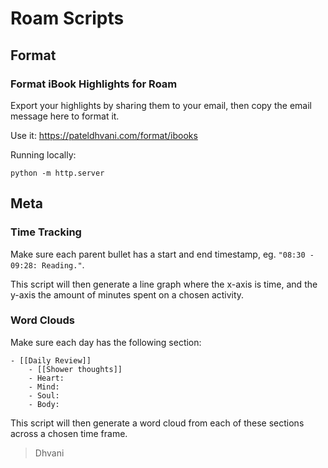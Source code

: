 # Roam Scripts

## Format

### Format iBook Highlights for Roam

Export your highlights by sharing them to your email, then copy the email message here to format it.

Use it: https://pateldhvani.com/format/ibooks

Running locally:

`python -m http.server`

## Meta

### Time Tracking

Make sure each parent bullet has a start and end timestamp, eg. `"08:30 - 09:28: Reading."`.

This script will then generate a line graph where the x-axis is time, and the y-axis the amount of minutes spent on a chosen activity.


### Word Clouds

Make sure each day has the following section:
```
- [[Daily Review]]
    - [[Shower thoughts]]
    - Heart:
    - Mind:        
    - Soul:
    - Body:
```

This script will then generate a word cloud from each of these sections across a chosen time frame.

> Dhvani
